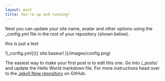```yaml
---
layout: post
title: You're up and running!
---
```


Next you can update your site name, avatar and other options using the _config.yml file in the root of your repository (shown below).

this is just a test

![_config.yml]({{ site.baseurl }}/images/config.png)

The easiest way to make your first post is to edit this one. Go into /_posts/ and update the Hello World markdown file. For more instructions head over to the [Jekyll Now repository](https://github.com/barryclark/jekyll-now) on GitHub.
